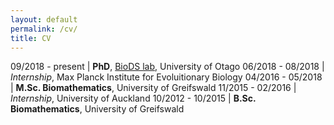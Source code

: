 ```yaml
---
layout: default
permalink: /cv/
title: CV
---
```




09/2018 - present | **PhD**, [BioDS lab](https://biods.org/), University of Otago
06/2018 - 08/2018 | *Internship*, Max Planck Institute for Evoluitionary Biology
04/2016 - 05/2018 | **M.Sc. Biomathematics**, University of Greifswald
11/2015 - 02/2016 | *Internship*, University of Auckland
10/2012 - 10/2015 | **B.Sc. Biomathematics**, University of Greifswald
